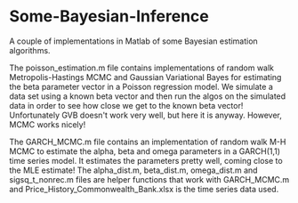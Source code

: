 # Some-Bayesian-Inference

A couple of implementations in Matlab of some Bayesian estimation algorithms.

The poisson_estimation.m file contains implementations of random walk Metropolis-Hastings MCMC and Gaussian Variational Bayes
for estimating the beta parameter vector in a Poisson regression model. We simulate a data set using a known beta vector
and then run the algos on the simulated data in order to see how close we get to the known beta vector! Unfortunately GVB
doesn't work very well, but here it is anyway. However, MCMC works nicely!

The GARCH_MCMC.m file contains an implementation of random walk M-H MCMC to estimate the alpha, beta and omega parameters in a
GARCH(1,1) time series model. It estimates the parameters pretty well, coming close to the MLE estimate! The alpha_dist.m, beta_dist.m, omega_dist.m and sigsq_t_nonrec.m files are helper functions that work with GARCH_MCMC.m and Price_History_Commonwealth_Bank.xlsx is the time series data used.
